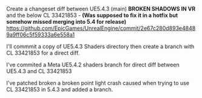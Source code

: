 Create a changeset diff between UE5.4.3 (main) **BROKEN SHADOWS IN VR** and the below 
CL 33421853 - **(Was supposed to fix it in a hotfix but somehow missed merging into 5.4 for release)**
https://github.com/EpicGames/UnrealEngine/commit/2e67c280d893e48489a9ff06c5f59333a6e558a1

I'll commmit a copy of UE5.4.3 Shaders directory then create a branch with CL 33421853 for a direct diff.

I've commited a Meta UE5.4.2 shaders branch for direct diff between UE5.4.3 and CL 33421853

I've patched broken a broken point light crash caused when trying to use CL 33421853 in 5.4.3 and added a branch.
